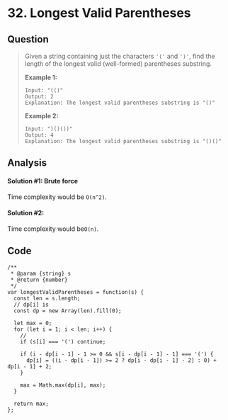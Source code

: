 # 32. Longest Valid Parentheses

## Question

> Given a string containing just the characters `'('` and `')'`, find the length of the longest valid \(well-formed\) parentheses substring.
>
> **Example 1:**
>
> ```text
> Input: "(()"
> Output: 2
> Explanation: The longest valid parentheses substring is "()"
> ```
>
> **Example 2:**
>
> ```text
> Input: ")()())"
> Output: 4
> Explanation: The longest valid parentheses substring is "()()"
> ```

## Analysis

#### Solution \#1: Brute force

Time complexity would be `O(n^2)`.

#### Solution \#2: 

Time complexity would be`O(n)`.

## Code

```text
/**
 * @param {string} s
 * @return {number}
 */
var longestValidParentheses = function(s) {
  const len = s.length;
  // dp[i] is 
  const dp = new Array(len).fill(0);
  
  let max = 0;
  for (let i = 1; i < len; i++) {
    // 
    if (s[i] === '(') continue;

    if (i - dp[i - 1] - 1 >= 0 && s[i - dp[i - 1] - 1] === '(') {
      dp[i] = ((i - dp[i - 1]) >= 2 ? dp[i - dp[i - 1] - 2] : 0) + dp[i - 1] + 2;
    }
    
    max = Math.max(dp[i], max);
  }
  
  return max;
};
```

